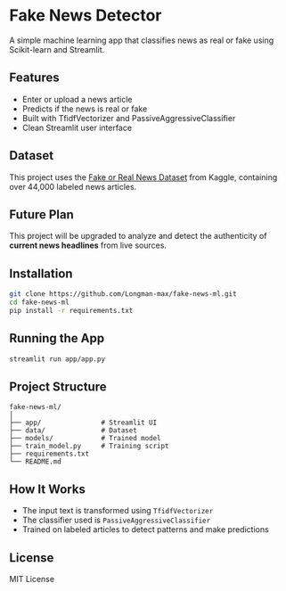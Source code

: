 # Fake News Detector

A simple machine learning app that classifies news as real or fake using Scikit-learn and Streamlit.

## Features

- Enter or upload a news article
- Predicts if the news is real or fake
- Built with TfidfVectorizer and PassiveAggressiveClassifier
- Clean Streamlit user interface

## Dataset

This project uses the [Fake or Real News Dataset](https://www.kaggle.com/datasets/jillanisofttech/fake-or-real-news) from Kaggle, containing over 44,000 labeled news articles.

## Future Plan

This project will be upgraded to analyze and detect the authenticity of **current news headlines** from live sources.

## Installation

```bash
git clone https://github.com/Longman-max/fake-news-ml.git
cd fake-news-ml
pip install -r requirements.txt
```

## Running the App

```bash
streamlit run app/app.py
```

## Project Structure

```
fake-news-ml/
│
├── app/               # Streamlit UI
├── data/              # Dataset
├── models/            # Trained model
├── train_model.py     # Training script
├── requirements.txt
└── README.md
```

## How It Works

- The input text is transformed using `TfidfVectorizer`
- The classifier used is `PassiveAggressiveClassifier`
- Trained on labeled articles to detect patterns and make predictions

## License

MIT License
